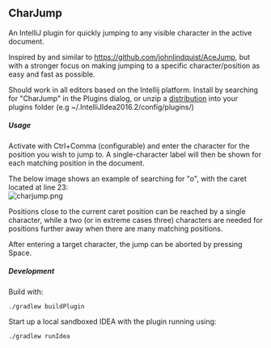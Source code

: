 ## CharJump

An IntelliJ plugin for quickly jumping to any visible character in the active document.

Inspired by and similar to https://github.com/johnlindquist/AceJump, but with a stronger focus on
making jumping to a specific character/position as easy and fast as possible.

Should work in all editors based on the Intellij platform. 
Install by searching for "CharJump" in the Plugins dialog, or unzip a
[distribution](https://github.com/jpmossin/charjump/releases) into your plugins folder 
(e.g ~/.IntelliJIdea2016.2/config/plugins/)


##### Usage
Activate with Ctrl+Comma (configurable) and enter the character for the position you wish to jump to.
A single-character label will then be shown for each matching position in the document. <br>

The below image shows an example of searching for "o", with the caret located at line 23: <br>
![charjump.png](https://github.com/jpmossin/CharJump/raw/master/charjump.png)

Positions close to the current caret position can be reached by a single character,
while a two (or in extreme cases three) characters are needed for positions further away when there are
many matching positions.
 
After entering a target character, the jump can be aborted by pressing Space.  

##### Development
Build with:
```
./gradlew buildPlugin
```
Start up a local sandboxed IDEA with the plugin running using: 
```
./gradlew runIdea
```
